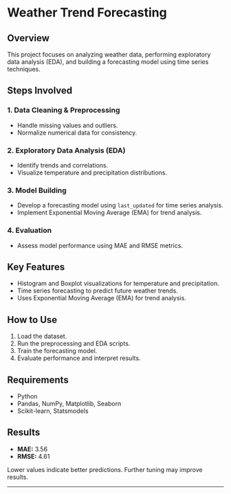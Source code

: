 # Weather Trend Forecasting  

## Overview  
This project focuses on analyzing weather data, performing exploratory data analysis (EDA), and building a forecasting model using time series techniques.  

## Steps Involved  

### 1. Data Cleaning & Preprocessing  
- Handle missing values and outliers.  
- Normalize numerical data for consistency.  

### 2. Exploratory Data Analysis (EDA)  
- Identify trends and correlations.  
- Visualize temperature and precipitation distributions.  

### 3. Model Building  
- Develop a forecasting model using `last_updated` for time series analysis.  
- Implement Exponential Moving Average (EMA) for trend analysis.  

### 4. Evaluation  
- Assess model performance using MAE and RMSE metrics.  

## Key Features  
- Histogram and Boxplot visualizations for temperature and precipitation.  
- Time series forecasting to predict future weather trends.  
- Uses Exponential Moving Average (EMA) for trend analysis.  

## How to Use  
1. Load the dataset.  
2. Run the preprocessing and EDA scripts.  
3. Train the forecasting model.  
4. Evaluate performance and interpret results.  

## Requirements  
- Python  
- Pandas, NumPy, Matplotlib, Seaborn  
- Scikit-learn, Statsmodels  

## Results  
- **MAE:** 3.56  
- **RMSE:** 4.61  

Lower values indicate better predictions. Further tuning may improve results.  

---  
